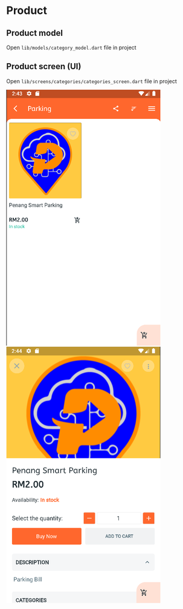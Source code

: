 # Product

## Product model
Open `lib/models/category_model.dart` file in project

## Product screen (UI)
Open ``lib/screens/categories/categories_screen.dart`` file in project

![Product screen-list](/img/product-screen-list.png)
![Product screen](/img/product-screen.png)

